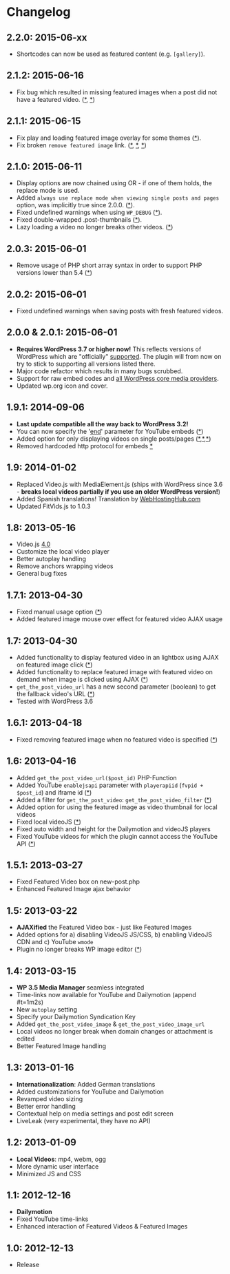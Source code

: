 # Changelog #

## 2.2.0: 2015-06-xx ##
* Shortcodes can now be used as featured content (e.g. `[gallery]`).

## 2.1.2: 2015-06-16 ##
* Fix bug which resulted in missing featured images when a post did not have a featured video. ([*](https://wordpress.org/support/topic/cookie-send-to-you-and-video-yes-image-no), [*](https://wordpress.org/support/topic/version-221-featured-image-not-diplayed))

## 2.1.1: 2015-06-15 ##
* Fix play and loading featured image overlay for some themes ([*](https://wordpress.org/support/topic/play-icon-missing)).
* Fix broken `remove featured image` link. ([*](https://wordpress.org/support/topic/cant-remove-featured-image-2),  [*](https://wordpress.org/support/topic/version-210-conflict-with-wp-featured-image), [*](https://wordpress.org/support/topic/fvp-not-working-after-210-update))

## 2.1.0: 2015-06-11 ##
* Display options are now chained using OR - if one of them holds, the replace mode is used.
* Added `always use replace mode when viewing single posts and pages` option, was implicitly true since 2.0.0. ([*](https://wordpress.org/support/topic/featured-video-overrides-featured-image)).
* Fixed undefined warnings when using `WP_DEBUG` ([*](https://wordpress.org/support/topic/debug-error-16)).
* Fixed double-wrapped .post-thumbnails ([*](https://wordpress.org/support/topic/video-no-longer-appearing)).
* Lazy loading a video no longer breaks other videos. ([*](https://wordpress.org/support/topic/blank-screen-after-the-video-is-played))

## 2.0.3: 2015-06-01 ##
* Remove usage of PHP short array syntax in order to support PHP versions lower than 5.4 ([*](https://wordpress.org/support/topic/bug-on-version-201))

## 2.0.2: 2015-06-01 ##
* Fixed undefined warnings when saving posts with fresh featured videos.

## 2.0.0 & 2.0.1: 2015-06-01 ##
* __Requires WordPress 3.7 or higher now!__ This reflects versions of WordPress which are "officially" [supported](https://codex.wordpress.org/Supported_Versions). The plugin will from now on try to stick to supporting all versions listed there.
* Major code refactor which results in many bugs scrubbed.
* Support for raw embed codes and [all WordPress core media providers](https://codex.wordpress.org/Embeds#Okay.2C_So_What_Sites_Can_I_Embed_From.3F).
* Updated wp.org icon and cover.


## 1.9.1: 2014-09-06 ##
* __Last update compatible all the way back to WordPress 3.2!__
* You can now specify the '[end](https://developers.google.com/youtube/player_parameters#end)' parameter for YouTube embeds ([*](http://wordpress.org/support/topic/how-to-specify-start-and-end-for-youtube-videos))
* Added option for only displaying videos on single posts/pages ([*](http://wordpress.org/support/topic/i-need-to-only-change-the-featured-images-not-the-thumbnails),[*](http://wordpress.org/support/topic/video-thumbnails-with-link-to-post),[*](http://wordpress.org/support/topic/want-everything-of-fvp-other-than-feature-video-thumb))
* Removed hardcoded http protocol for embeds [*](http://wordpress.org/support/topic/fix-for-videos-over-ssl)

## 1.9: 2014-01-02 ##
* Replaced Video.js with MediaElement.js (ships with WordPress since 3.6 - __breaks local videos partially if you use an older WordPress version!__)
* Added Spanish translations! Translation by [WebHostingHub.com](http://webhostinghub.com)
* Updated FitVids.js to 1.0.3

## 1.8: 2013-05-16 ##
* Video.js [4.0](http://blog.videojs.com/post/50021214078/video-js-4-0-now-available)
* Customize the local video player
* Better autoplay handling
* Remove anchors wrapping videos
* General bug fixes

## 1.7.1: 2013-04-30 ##
* Fixed manual usage option ([*](http://wordpress.org/support/topic/lightbox-video-on-featured-image-click))
* Added featured image mouse over effect for featured video AJAX usage

## 1.7: 2013-04-30 ##
* Added functionality to display featured video in an lightbox using AJAX on featured image click ([*](http://www.web2feel.com/garvan/))
* Added functionality to replace featured image with featured video on demand when image is clicked using AJAX ([*](http://wordpress.org/support/topic/lightbox-video-on-featured-image-click))
* `get_the_post_video_url` has a new second parameter (boolean) to get the fallback video's URL ([*](http://wordpress.org/support/topic/fallback-video-url))
* Tested with WordPress 3.6

## 1.6.1: 2013-04-18 ##
* Fixed removing featured image when no featured video is specified ([*](http://wordpress.org/support/topic/featured-image-doesnt-save))

## 1.6: 2013-04-16 ##
* Added `get_the_post_video_url($post_id)` PHP-Function
* Added YouTube `enablejsapi` parameter with `playerapiid` (`fvpid + $post_id`) and iframe id ([*](http://wordpress.org/support/topic/need-filter-for-iframe-and-embed-code-manipulation))
* Added a filter for `get_the_post_video`: `get_the_post_video_filter` ([*](http://wordpress.org/support/topic/need-filter-for-iframe-and-embed-code-manipulation))
* Added option for using the featured image as video thumbnail for local videos
* Fixed local videoJS ([*](http://wordpress.org/support/topic/how-to-style-the-player-play-button-pause-button-etc))
* Fixed auto width and height for the Dailymotion and videoJS players
* Fixed YouTube videos for which the plugin cannot access the YouTube API ([*](http://wordpress.org/support/topic/link-appearing-red-in-featured-video-section))

## 1.5.1: 2013-03-27 ##
* Fixed Featured Video box on new-post.php
* Enhanced Featured Image ajax behavior

## 1.5: 2013-03-22 ##
* __AJAXified__ the Featured Video box - just like Featured Images
* Added options for a) disabling VideoJS JS/CSS, b) enabling VideoJS CDN and c) YouTube `wmode`
* Plugin no longer breaks WP image editor ([*](http://wordpress.org/support/topic/breaks-image-scaling-shows-nan))

## 1.4: 2013-03-15 ##
* __WP 3.5 Media Manager__ seamless integrated
* Time-links now available for YouTube and Dailymotion (append #t=1m2s)
* New `autoplay` setting
* Specify your Dailymotion Syndication Key
* Added `get_the_post_video_image` & `get_the_post_video_image_url`
* Local videos no longer break when domain changes or attachment is edited
* Better Featured Image handling

## 1.3: 2013-01-16 ##
* __Internationalization__: Added German translations
* Added customizations for YouTube and Dailymotion
* Revamped video sizing
* Better error handling
* Contextual help on media settings and post edit screen
* LiveLeak (very experimental, they have no API)

## 1.2: 2013-01-09 ##
* __Local Videos__: mp4, webm, ogg
* More dynamic user interface
* Minimized JS and CSS

## 1.1: 2012-12-16 ##
* __Dailymotion__
* Fixed YouTube time-links
* Enhanced interaction of Featured Videos & Featured Images

## 1.0: 2012-12-13 ##
* Release
